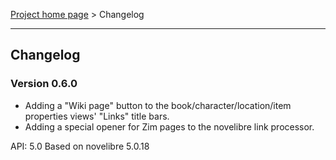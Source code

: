 [Project home page](../) > Changelog

------------------------------------------------------------------------

## Changelog


### Version 0.6.0

- Adding a "Wiki page" button to the book/character/location/item properties views' "Links" title bars.
- Adding a special opener for Zim pages to the novelibre link processor.

API: 5.0
Based on novelibre 5.0.18
